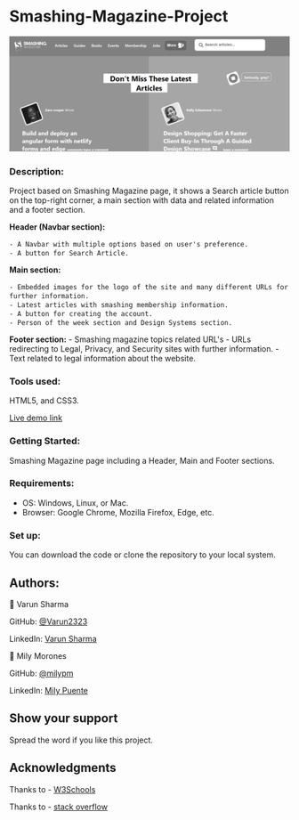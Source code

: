 # Smashing-Magazine-Project

![screenshot](images/screenshots.PNG)

### **Description:** 

Project based on Smashing Magazine page, it shows a Search article button on the top-right corner, a main section with  data and related information and a footer section.
 
 **Header (Navbar section):**
 
 	- A Navbar with multiple options based on user's preference.
 	- A button for Search Article.
 	
 **Main section:**
 
 	- Embedded images for the logo of the site and many different URLs for further information.
 	- Latest articles with smashing membership information.
 	- A button for creating the account.
 	- Person of the week section and Design Systems section.
 	
 **Footer section:**
    - Smashing magazine topics related URL's
 	- URLs redirecting to Legal, Privacy, and Security sites with further information.
 	- Text related to legal information about the website.
 	
	
 ### **Tools used:**
 
 HTML5, and CSS3.
 
 
 
  [Live demo link](https://rawcdn.githack.com/Milypm/Smashing-Magazine-Project/c12460e8cc7c7349ee5531508855d3dc1a3f058b/index.html)
 
 

 
 
### **Getting Started:**

Smashing Magazine page including a Header, Main and Footer sections.



 ### **Requirements:** 
 - OS: Windows, Linux, or Mac.
 - Browser: Google Chrome, Mozilla Firefox, Edge, etc.
 


### **Set up:**

You can download the code or clone the repository to your local system.



## **Authors:**

👤 Varun Sharma

GitHub: [@Varun2323](https://github.com/Varun2323)

LinkedIn: [Varun Sharma](https://www.linkedin.com/in/varun-sharma-82b29b82/)

👤 Mily Morones

GitHub: [@milypm](https://github.com/milypm)

LinkedIn: [Mily Puente](https://www.linkedin.com/in/milypuentem/)

	
  
## **Show your support**

Spread the word if you like this project.

## **Acknowledgments**

Thanks to - [W3Schools](http://w3schools-fa.ir)

Thanks to - [stack overflow](https://stackoverflow.com/)